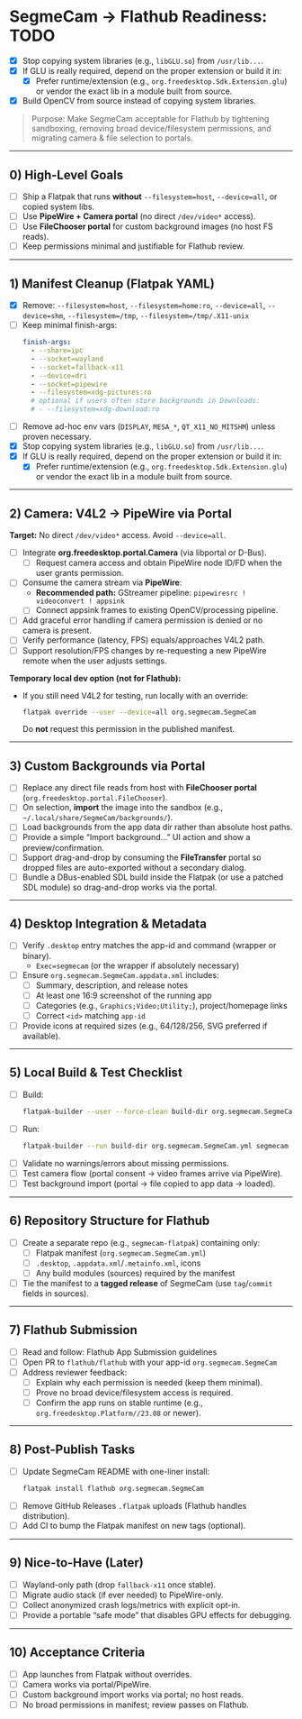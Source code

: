 # SegmeCam → Flathub Readiness: TODO

- [x] Stop copying system libraries (e.g., `libGLU.so`) from `/usr/lib...`.
- [x] If GLU is really required, depend on the proper extension or build it in:
  - [x] Prefer runtime/extension (e.g., `org.freedesktop.Sdk.Extension.glu`) or vendor the exact lib in a module built from source.
- [x] Build OpenCV from source instead of copying system libraries.

> Purpose: Make SegmeCam acceptable for Flathub by tightening sandboxing, removing broad device/filesystem permissions, and migrating camera & file selection to portals.

---

## 0) High-Level Goals
- [ ] Ship a Flatpak that runs **without** `--filesystem=host`, `--device=all`, or copied system libs.
- [ ] Use **PipeWire + Camera portal** (no direct `/dev/video*` access).
- [ ] Use **FileChooser portal** for custom background images (no host FS reads).
- [ ] Keep permissions minimal and justifiable for Flathub review.

---

## 1) Manifest Cleanup (Flatpak YAML)
- [x] Remove: `--filesystem=host`, `--filesystem=home:ro`, `--device=all`, `--device=shm`, `--filesystem=/tmp`, `--filesystem=/tmp/.X11-unix`
- [ ] Keep minimal finish-args:
  ```yaml
  finish-args:
    - --share=ipc
    - --socket=wayland
    - --socket=fallback-x11
    - --device=dri
    - --socket=pipewire
    - --filesystem=xdg-pictures:ro
    # optional if users often store backgrounds in Downloads:
    # - --filesystem=xdg-download:ro
  ```
- [ ] Remove ad-hoc env vars (`DISPLAY`, `MESA_*`, `QT_X11_NO_MITSHM`) unless proven necessary.
- [x] Stop copying system libraries (e.g., `libGLU.so`) from `/usr/lib...`.
- [x] If GLU is really required, depend on the proper extension or build it in:
  - [x] Prefer runtime/extension (e.g., `org.freedesktop.Sdk.Extension.glu`) or vendor the exact lib in a module built from source.

---

## 2) Camera: V4L2 → PipeWire via Portal
**Target:** No direct `/dev/video*` access. Avoid `--device=all`.

- [ ] Integrate **org.freedesktop.portal.Camera** (via libportal or D-Bus).
  - [ ] Request camera access and obtain PipeWire node ID/FD when the user grants permission.
- [ ] Consume the camera stream via **PipeWire**:
  - **Recommended path:** GStreamer pipeline: `pipewiresrc ! videoconvert ! appsink`
  - [ ] Connect appsink frames to existing OpenCV/processing pipeline.
- [ ] Add graceful error handling if camera permission is denied or no camera is present.
- [ ] Verify performance (latency, FPS) equals/approaches V4L2 path.
- [ ] Support resolution/FPS changes by re-requesting a new PipeWire remote when the user adjusts settings.

**Temporary local dev option (not for Flathub):**
- If you still need V4L2 for testing, run locally with an override:
  ```bash
  flatpak override --user --device=all org.segmecam.SegmeCam
  ```
  Do **not** request this permission in the published manifest.

---

## 3) Custom Backgrounds via Portal
- [ ] Replace any direct file reads from host with **FileChooser portal** (`org.freedesktop.portal.FileChooser`).
- [ ] On selection, **import** the image into the sandbox (e.g., `~/.local/share/SegmeCam/backgrounds/`).
- [ ] Load backgrounds from the app data dir rather than absolute host paths.
- [ ] Provide a simple “Import background…” UI action and show a preview/confirmation.
- [ ] Support drag-and-drop by consuming the **FileTransfer** portal so dropped files are auto-exported without a secondary dialog.
- [ ] Bundle a DBus-enabled SDL build inside the Flatpak (or use a patched SDL module) so drag-and-drop works via the portal.

---

## 4) Desktop Integration & Metadata
- [ ] Verify `.desktop` entry matches the app-id and command (wrapper or binary).  
  - `Exec=segmecam` (or the wrapper if absolutely necessary)
- [ ] Ensure `org.segmecam.SegmeCam.appdata.xml` includes:
  - [ ] Summary, description, and release notes
  - [ ] At least one 16:9 screenshot of the running app
  - [ ] Categories (e.g., `Graphics;Video;Utility;`), project/homepage links
  - [ ] Correct `<id>` matching `app-id`
- [ ] Provide icons at required sizes (e.g., 64/128/256, SVG preferred if available).

---

## 5) Local Build & Test Checklist
- [ ] Build:
  ```bash
  flatpak-builder --user --force-clean build-dir org.segmecam.SegmeCam.yml
  ```
- [ ] Run:
  ```bash
  flatpak-builder --run build-dir org.segmecam.SegmeCam.yml segmecam
  ```
- [ ] Validate no warnings/errors about missing permissions.
- [ ] Test camera flow (portal consent → video frames arrive via PipeWire).
- [ ] Test background import (portal → file copied to app data → loaded).

---

## 6) Repository Structure for Flathub
- [ ] Create a separate repo (e.g., `segmecam-flatpak`) containing only:
  - [ ] Flatpak manifest (`org.segmecam.SegmeCam.yml`)
  - [ ] `.desktop`, `.appdata.xml`/`.metainfo.xml`, icons
  - [ ] Any build modules (sources) required by the manifest
- [ ] Tie the manifest to a **tagged release** of SegmeCam (use `tag`/`commit` fields in sources).

---

## 7) Flathub Submission
- [ ] Read and follow: Flathub App Submission guidelines
- [ ] Open PR to `flathub/flathub` with your app-id `org.segmecam.SegmeCam`
- [ ] Address reviewer feedback:
  - [ ] Explain why each permission is needed (keep them minimal).
  - [ ] Prove no broad device/filesystem access is required.
  - [ ] Confirm the app runs on stable runtime (e.g., `org.freedesktop.Platform//23.08` or newer).

---

## 8) Post-Publish Tasks
- [ ] Update SegmeCam README with one-liner install:
  ```bash
  flatpak install flathub org.segmecam.SegmeCam
  ```
- [ ] Remove GitHub Releases `.flatpak` uploads (Flathub handles distribution).
- [ ] Add CI to bump the Flatpak manifest on new tags (optional).

---

## 9) Nice-to-Have (Later)
- [ ] Wayland-only path (drop `fallback-x11` once stable).
- [ ] Migrate audio stack (if ever needed) to PipeWire-only.
- [ ] Collect anonymized crash logs/metrics with explicit opt-in.
- [ ] Provide a portable “safe mode” that disables GPU effects for debugging.

---

## 10) Acceptance Criteria
- [ ] App launches from Flatpak without overrides.
- [ ] Camera works via portal/PipeWire.
- [ ] Custom background import works via portal; no host reads.
- [ ] No broad permissions in manifest; review passes on Flathub.
